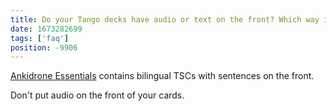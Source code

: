 ```yaml
---
title: Do your Tango decks have audio or text on the front? Which way is better?
date: 1673282699
tags: ['faq']
position: -9906
---
```


[Ankidrone Essentials](ankidrone-essentials.md)
contains bilingual TSCs with sentences on the front.

Don't put audio on the front of your cards.
